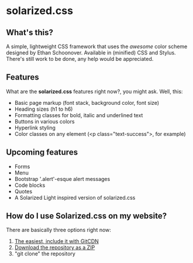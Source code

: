 # solarized.css

## What's this?
A simple, lightweight CSS framework that uses the *awesome* color scheme designed by Ethan Schoonover. Available in (minified) CSS and Stylus. There's still work to be done, any help would be appreciated.

## Features

What are the **solarized.css** features right now?, you might ask. Well, this:

* Basic page markup (font stack, background color, font size)
* Heading sizes (h1 to h6)
* Formatting classes for bold, italic and underlined text
* Buttons in various colors
* Hyperlink styling
* Color classes on any element (&lt;p class="text-success"&gt;, for example)

## Upcoming features

* Forms
* Menu
* Bootstrap '.alert'-esque alert messages
* Code blocks
* Quotes
* A Solarized Light inspired version of solarized.css

## How do I use Solarized.css on my website?

There are basically three options right now:

  1. [The easiest, include it with GitCDN](https://gitcdn.xyz/repo/bvanrijn/solarized.css/master/solarized.min.css)
  2. [Download the repository as a ZIP](https://github.com/bvanrijn/solarized.css/archive/master.zip)
  3. "git clone" the repository